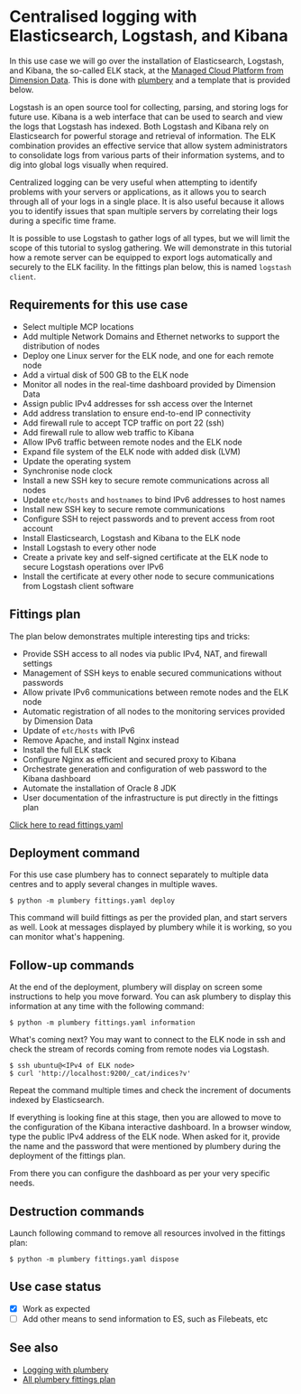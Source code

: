 # Centralised logging with Elasticsearch, Logstash, and Kibana

In this use case we will go over the installation of Elasticsearch, Logstash,
and Kibana, the so-called ELK stack, at the [Managed Cloud Platform from Dimension Data](http://cloud.dimensiondata.com/eu/en/).
This is done with [plumbery](https://developer.dimensiondata.com/display/PLUM/Plumbery) and a template that is provided below.

Logstash is an open source tool for collecting, parsing, and storing logs for future use. Kibana is a web interface
that can be used to search and view the logs that Logstash has indexed. Both
Logstash and Kibana rely on Elasticsearch for powerful storage and retrieval
of information. The ELK combination provides an effective service that allow
system administrators to consolidate logs from various parts of their information
systems, and to dig into global logs visually when required.

Centralized logging can be very useful when attempting to identify problems with
your servers or applications, as it allows you to search through all of your
logs in a single place. It is also useful because it allows you to identify
issues that span multiple servers by correlating their logs during a specific time frame.

It is possible to use Logstash to gather logs of all types, but we will limit
the scope of this tutorial to syslog gathering. We will demonstrate in this
tutorial how a remote server can be equipped to export logs automatically and
securely to the ELK facility. In the fittings plan below, this is named `logstash client`.


## Requirements for this use case

* Select multiple MCP locations
* Add multiple Network Domains and Ethernet networks to support the distribution of nodes
* Deploy one Linux server for the ELK node, and one for each remote node
* Add a virtual disk of 500 GB to the ELK node
* Monitor all nodes in the real-time dashboard provided by Dimension Data
* Assign public IPv4 addresses for ssh access over the Internet
* Add address translation to ensure end-to-end IP connectivity
* Add firewall rule to accept TCP traffic on port 22 (ssh)
* Add firewall rule to allow web traffic to Kibana
* Allow IPv6 traffic between remote nodes and the ELK node
* Expand file system of the ELK node with added disk (LVM)
* Update the operating system
* Synchronise node clock
* Install a new SSH key to secure remote communications across all nodes
* Update `etc/hosts` and `hostnames` to bind IPv6 addresses to host names
* Install new SSH key to secure remote communications
* Configure SSH to reject passwords and to prevent access from root account
* Install Elasticsearch, Logstash and Kibana to the ELK node
* Install Logstash to every other node
* Create a private key and self-signed certificate at the ELK node to secure Logstash operations over IPv6
* Install the certificate at every other node to secure communications from Logstash client software


## Fittings plan

The plan below demonstrates multiple interesting tips and tricks:

* Provide SSH access to all nodes via public IPv4, NAT, and firewall settings
* Management of SSH keys to enable secured communications without passwords
* Allow private IPv6 communications between remote nodes and the ELK node
* Automatic registration of all nodes to the monitoring services provided by Dimension Data
* Update of `etc/hosts` with IPv6
* Remove Apache, and install Nginx instead
* Install the full ELK stack
* Configure Nginx as efficient and secured proxy to Kibana
* Orchestrate generation and configuration of web password to the Kibana dashboard
* Automate the installation of Oracle 8 JDK
* User documentation of the infrastructure is put directly in the fittings plan

[Click here to read fittings.yaml](fittings.yaml)

## Deployment command

For this use case plumbery has to connect separately to multiple data centres
and to apply several changes in multiple waves.

    $ python -m plumbery fittings.yaml deploy

This command will build fittings as per the provided plan, and start
servers as well. Look at messages displayed by plumbery while it is
working, so you can monitor what's happening.

## Follow-up commands

At the end of the deployment, plumbery will display on screen some instructions
to help you move forward. You can ask plumbery to display this information
at any time with the following command:

    $ python -m plumbery fittings.yaml information

What's coming next? You may want to connect to the ELK node in ssh and
check the stream of records coming from remote nodes via Logstash.

    $ ssh ubuntu@<IPv4 of ELK node>
    $ curl 'http://localhost:9200/_cat/indices?v'

Repeat the command multiple times and check the increment of documents indexed
by Elasticsearch.

If everything is looking fine at this stage, then you are allowed to move
to the configuration of the Kibana interactive dashboard. In a browser window,
type the public IPv4 address of the ELK node. When asked for it, provide
the name and the password that were mentioned by plumbery during the deployment
of the fittings plan.

From there you can configure the dashboard as per your
very specific needs.

## Destruction commands

Launch following command to remove all resources involved in the fittings plan:

    $ python -m plumbery fittings.yaml dispose

## Use case status

- [x] Work as expected
- [ ] Add other means to send information to ES, such as Filebeats, etc

## See also

- [Logging with plumbery](../)
- [All plumbery fittings plan](../../)

